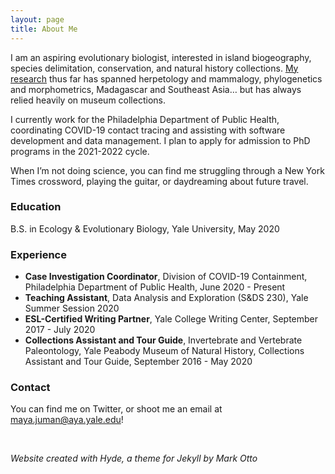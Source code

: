```yaml
---
layout: page
title: About Me
---
```


I am an aspiring evolutionary biologist, interested in island biogeography, species delimitation, conservation, and natural history collections. <a href="research">My research</a> thus far has spanned herpetology and mammalogy, phylogenetics and morphometrics, Madagascar and Southeast Asia… but has always relied heavily on museum collections.

I currently work for the Philadelphia Department of Public Health, coordinating COVID-19 contact tracing and assisting with software development and data management. I plan to apply for admission to PhD programs in the 2021-2022 cycle.

When I’m not doing science, you can find me struggling through a New York Times crossword, playing the guitar, or daydreaming about future travel.

### Education

B.S. in Ecology & Evolutionary Biology,  Yale University,  May 2020

### Experience

- **Case Investigation Coordinator**,  Division of COVID-19 Containment,  Philadelphia Department of Public Health,  June 2020 - Present
- **Teaching Assistant**,  Data Analysis and Exploration (S&DS 230),  Yale Summer Session 2020
- **ESL-Certified Writing Partner**,  Yale College Writing Center,  September 2017 - July 2020
- **Collections Assistant and Tour Guide**,  Invertebrate and Vertebrate Paleontology,  Yale Peabody Museum of Natural History,  Collections Assistant and Tour Guide,  September 2016 - May 2020

### Contact

You can find me on Twitter, or shoot me an email at maya.juman@aya.yale.edu!

<br>

*Website created with Hyde, a theme for Jekyll by Mark Otto*
